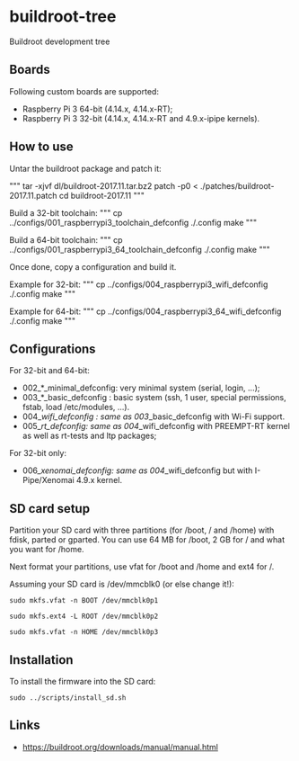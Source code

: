 # buildroot-tree

Buildroot development tree

## Boards

Following custom boards are supported:
- Raspberry Pi 3 64-bit (4.14.x, 4.14.x-RT);
- Raspberry Pi 3 32-bit (4.14.x, 4.14.x-RT and 4.9.x-ipipe kernels).

## How to use

Untar the buildroot package and patch it:

"""
tar -xjvf dl/buildroot-2017.11.tar.bz2
patch -p0 < ./patches/buildroot-2017.11.patch
cd buildroot-2017.11
"""

Build a 32-bit toolchain:
"""
cp ../configs/001_raspberrypi3_toolchain_defconfig ./.config
make
"""

Build a 64-bit toolchain:
"""
cp ../configs/001_raspberrypi3_64_toolchain_defconfig ./.config
make
"""

Once done, copy a configuration and build it.

Example for 32-bit:
"""
cp ../configs/004_raspberrypi3_wifi_defconfig ./.config
make
"""

Example for 64-bit:
"""
cp ../configs/004_raspberrypi3_64_wifi_defconfig ./.config
make
"""

## Configurations

For 32-bit and 64-bit:
* 002_*_minimal_defconfig: very minimal system (serial, login, ...);
* 003_*_basic_defconfig : basic system (ssh, 1 user, special permissions, fstab, load /etc/modules, ...).
* 004_*_wifi_defconfig : same as 003_*_basic_defconfig with Wi-Fi support.
* 005_*_rt_defconfig: same as 004_*_wifi_defconfig with PREEMPT-RT kernel as well as rt-tests and ltp packages;

For 32-bit only:
* 006_*_xenomai_defconfig: same as 004_*_wifi_defconfig but with I-Pipe/Xenomai 4.9.x kernel.

## SD card setup

Partition your SD card with three partitions (for /boot, / and /home) with
fdisk, parted or gparted. You can use 64 MB for /boot, 2 GB for / and what you
want for /home.

Next format your partitions, use vfat for /boot and /home and ext4 for /.

Assuming your SD card is /dev/mmcblk0 (or else change it!):

`sudo mkfs.vfat -n BOOT /dev/mmcblk0p1`

`sudo mkfs.ext4 -L ROOT /dev/mmcblk0p2`

`sudo mkfs.vfat -n HOME /dev/mmcblk0p3`

## Installation

To install the firmware into the SD card:

`sudo ../scripts/install_sd.sh`

## Links

* https://buildroot.org/downloads/manual/manual.html

